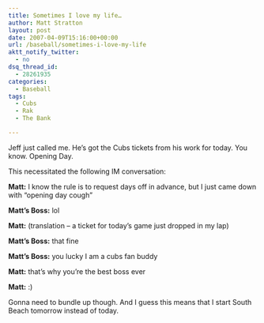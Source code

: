 ```yaml
---
title: Sometimes I love my life…
author: Matt Stratton
layout: post
date: 2007-04-09T15:16:00+00:00
url: /baseball/sometimes-i-love-my-life
aktt_notify_twitter:
  - no
dsq_thread_id:
  - 28261935
categories:
  - Baseball
tags:
  - Cubs
  - Rak
  - The Bank

---
```

Jeff just called me. He&#8217;s got the Cubs tickets from his work for today. You know. Opening Day.

This necessitated the following IM conversation:

**Matt:** I know the rule is to request days off in advance, but I just came down with &#8220;opening day cough&#8221;
  
**Matt&#8217;s Boss:** lol
  
**Matt:** (translation &#8211; a ticket for today&#8217;s game just dropped in my lap)
  
**Matt&#8217;s Boss:** that fine
  
**Matt&#8217;s Boss:** you lucky I am a cubs fan buddy
  
**Matt:** that&#8217;s why you&#8217;re the best boss ever
  
**Matt:** :)

Gonna need to bundle up though. And I guess this means that I start South Beach tomorrow instead of today.